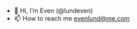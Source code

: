 - 👋 Hi, I’m Even (@lundeven)
- 📫 How to reach me evenlund@me.com

<!---
lundeven/lundeven is a ✨ special ✨ repository because its `README.md` (this file) appears on your GitHub profile.
You can click the Preview link to take a look at your changes.
--->
